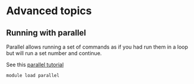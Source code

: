 # Advanced topics

## Running with parallel

Parallel allows running a set of commands as if you had run them in a loop but will run a set number and continue.

See this [parallel tutorial](https://www.gnu.org/software/parallel/parallel_tutorial.html)
```
module load parallel

